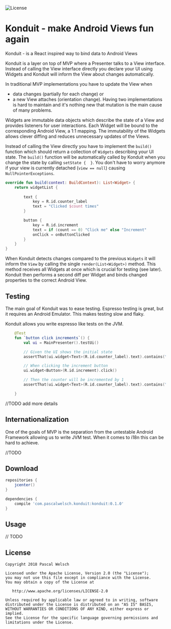 ![License](https://img.shields.io/badge/license-Apache%202-green.svg?style=flat)

# Konduit - make Android Views fun again

Konduit - is a React inspired way to bind data to Android Views

Konduit is a layer on top of MVP where a Presenter talks to a View interface.
Instead of calling the View interface directly you declare your UI using Widgets and Konduit will inform the View about changes automatically.

In traditional MVP implementations you have to update the View when
 - data changes (partially for each change) or
 - a new View attaches (orientation change).
Having two implementations is hard to maintain and it's nothing new that mutation is the main cause of many problems.

Widgets are immutable data objects which describe the state of a View and provides listeners for user interactions.
Each Widget will be bound to the corresponding Android View, a 1:1 mapping.
The immutability of the Widgets allows clever diffing and reduces unnecessary updates of the Views.

Instead of calling the View directly you have to implement the `build()` function which should return a collection of `Widgets` describing your UI state.
The `build()` function will be automatically called by Konduit when you change the state by calling `setState {  }`.
You don't have to worry anymore if your view is currently detached (`view == null`) causing `NullPointerExceptions`.

```kotlin
override fun build(context: BuildContext): List<Widget> {
    return widgetList {
    
        text {
            key = R.id.counter_label
            text = "Clicked $count times"
        }

        button {
            key = R.id.increment
            text = if (count == 0) "Click me" else "Increment"
            onClick = onButtonClicked
        }
    }
}
```

When Konduit detects changes compared to the previous `Widgets` it will inform the `View` by calling the single `render(List<Widget>)` method.
This method receives all Widgets at once which is crucial for testing (see later). 
Konduit then performs a second diff per Widget and binds changed properties to the correct Android View.

## Testing

The main goal of Konduit was to ease testing.
Espresso testing is great, but it requires an Android Emulator.
This makes testing slow and flaky.

Konduit allows you write espresso like tests on the JVM.

```kotlin
    @Test
    fun `button click increments`() {
        val ui = MainPresenter().testUi()

        // Given the UI shows the initial state
        assertThat(ui.widget<Text>(R.id.counter_label).text).contains("0")

        // When clicking the increment button
        ui.widget<Button>(R.id.increment).click()

        // Then the counter will be incremented by 1
        assertThat(ui.widget<Text>(R.id.counter_label).text).contains("1")

    }
```

//TODO add more details

## Internationalization

One of the goals of MVP is the separation from the untestable Android Framework allowing us to write JVM test.
When it comes to i18n this can be hard to achieve.

//TODO




## Download

```gradle
repositories {
    jcenter()
}

dependencies {
    compile 'com.pascalwelsch.konduit:konduit:0.1.0'
}
```

## Usage

// TODO

## License

```
Copyright 2018 Pascal Welsch

Licensed under the Apache License, Version 2.0 (the "License");
you may not use this file except in compliance with the License.
You may obtain a copy of the License at

   http://www.apache.org/licenses/LICENSE-2.0

Unless required by applicable law or agreed to in writing, software
distributed under the License is distributed on an "AS IS" BASIS,
WITHOUT WARRANTIES OR CONDITIONS OF ANY KIND, either express or implied.
See the License for the specific language governing permissions and
limitations under the License.
```

